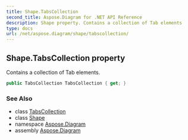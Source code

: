 ```yaml
---
title: Shape.TabsCollection
second_title: Aspose.Diagram for .NET API Reference
description: Shape property. Contains a collection of Tab elements
type: docs
url: /net/aspose.diagram/shape/tabscollection/
---
```

## Shape.TabsCollection property

Contains a collection of Tab elements.

```csharp
public TabsCollection TabsCollection { get; }
```

### See Also

* class [TabsCollection](../../tabscollection/)
* class [Shape](../)
* namespace [Aspose.Diagram](../../shape/)
* assembly [Aspose.Diagram](../../../)


